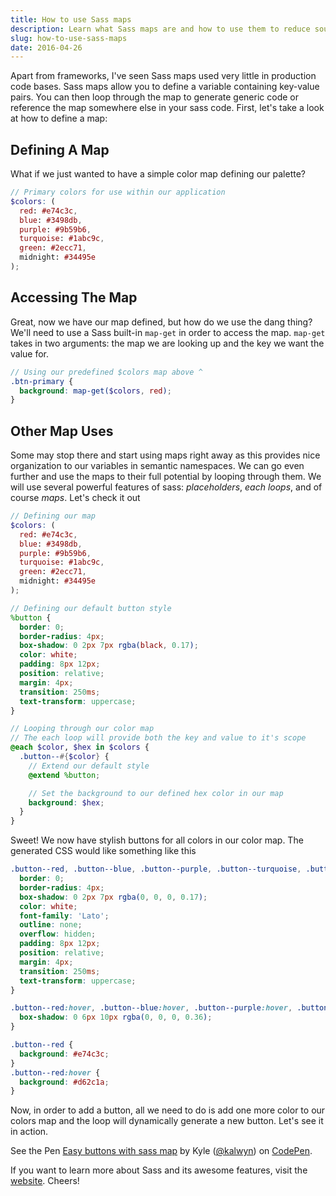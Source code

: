 ```yaml
---
title: How to use Sass maps
description: Learn what Sass maps are and how to use them to reduce source code and create frameworks
slug: how-to-use-sass-maps
date: 2016-04-26
---
```


Apart from frameworks, I've seen Sass maps used very little in production code bases. Sass maps allow you to define a variable containing key-value pairs. You can then loop through the map to generate generic code or reference the map somewhere else in your sass code. First, let's take a look at how to define a map:

## Defining A Map
What if we just wanted to have a simple color map defining our palette?

``` scss
// Primary colors for use within our application
$colors: (
  red: #e74c3c,
  blue: #3498db,
  purple: #9b59b6,
  turquoise: #1abc9c,
  green: #2ecc71,
  midnight: #34495e
);
```

## Accessing The Map
Great, now we have our map defined, but how do we use the dang thing? We'll need to use a Sass built-in `map-get` in order to access the map. `map-get` takes in two arguments: the map we are looking up and the key we want the value for.

``` scss
// Using our predefined $colors map above ^
.btn-primary {
  background: map-get($colors, red);
}
```

## Other Map Uses
Some may stop there and start using maps right away as this provides nice organization to our variables in semantic namespaces. We can go even further and use the maps to their full potential by looping through them. We will use several powerful features of sass: *placeholders*, *each loops*, and of course *maps*. Let's check it out

``` scss
// Defining our map
$colors: (
  red: #e74c3c,
  blue: #3498db,
  purple: #9b59b6,
  turquoise: #1abc9c,
  green: #2ecc71,
  midnight: #34495e
);

// Defining our default button style
%button {
  border: 0;
  border-radius: 4px;
  box-shadow: 0 2px 7px rgba(black, 0.17);
  color: white;
  padding: 8px 12px;
  position: relative;
  margin: 4px;
  transition: 250ms;
  text-transform: uppercase;
}

// Looping through our color map
// The each loop will provide both the key and value to it's scope
@each $color, $hex in $colors {
  .button--#{$color} {
    // Extend our default style
    @extend %button;

    // Set the background to our defined hex color in our map
    background: $hex;
  }
}
```

Sweet! We now have stylish buttons for all colors in our color map. The generated CSS would like something like this

``` css
.button--red, .button--blue, .button--purple, .button--turquoise, .button--green, .button--midnight {
  border: 0;
  border-radius: 4px;
  box-shadow: 0 2px 7px rgba(0, 0, 0, 0.17);
  color: white;
  font-family: 'Lato';
  outline: none;
  overflow: hidden;
  padding: 8px 12px;
  position: relative;
  margin: 4px;
  transition: 250ms;
  text-transform: uppercase;
}

.button--red:hover, .button--blue:hover, .button--purple:hover, .button--turquoise:hover, .button--green:hover, .button--midnight:hover {
  box-shadow: 0 6px 10px rgba(0, 0, 0, 0.36);
}

.button--red {
  background: #e74c3c;
}
.button--red:hover {
  background: #d62c1a;
}
```

Now, in order to add a button, all we need to do is add one more color to our colors map and the loop will dynamically generate a new button. Let's see it in action.

<p data-height="266" data-theme-id="light" data-slug-hash="zrBJyx" data-default-tab="result" data-user="kalwyn" data-embed-version="2" class="codepen">See the Pen <a href="http://codepen.io/kalwyn/pen/zrBJyx/">Easy buttons with sass map</a> by Kyle (<a href="http://codepen.io/kalwyn">@kalwyn</a>) on <a href="http://codepen.io">CodePen</a>.</p>
<script async src="//assets.codepen.io/assets/embed/ei.js"></script>

If you want to learn more about Sass and its awesome features, visit the [website](http://sass-lang.com/). Cheers!
